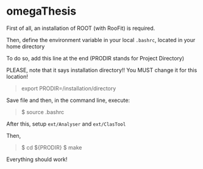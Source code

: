 omegaThesis
===========

First of all, an installation of ROOT (with RooFit) is required.

Then, define the environment variable in your local `.bashrc`, located in your home directory

To do so, add this line at the end (PRODIR stands for Project Directory)

PLEASE, note that it says installation directory!! You MUST change it for this location!

> export PRODIR=/installation/directory

Save file and then, in the command line, execute:

> $ source .bashrc

After this, setup `ext/Analyser` and `ext/ClasTool`

Then,

> $ cd ${PRODIR}
> $ make

Everything should work!